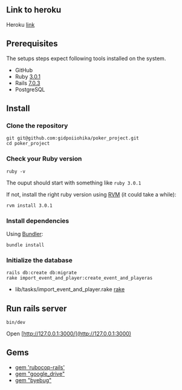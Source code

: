 ## Link to heroku
Heroku [link](https://poker-project-test.herokuapp.com/)

## Prerequisites

The setups steps expect following tools installed on the system.

- GitHub
- Ruby [3.0.1](https://github.com/gidpoiiohika/new_task_project/blob/master/Gemfile#L4)
- Rails [7.0.3](https://github.com/gidpoiiohika/new_task_project/blob/master/Gemfile#L6)
- PostgreSQL 

## Install

### Clone the repository

```shell
git git@github.com:gidpoiiohika/poker_project.git
cd poker_project
```

### Check your Ruby version

```shell
ruby -v
```

The ouput should start with something like `ruby 3.0.1`

If not, install the right ruby version using [RVM](https://rvm.io/rvm/install#installing-rvm) (it could take a while):

```shell
rvm install 3.0.1
```

### Install dependencies

Using [Bundler](https://github.com/bundler/bundler):

```shell
bundle install
```
### Initialize the database
```shell
rails db:create db:migrate
rake import_event_and_player:create_event_and_playeras
```

- lib/tasks/import_event_and_player.rake [rake](https://github.com/gidpoiiohika/poker_project/blob/master/lib/tasks/import_event_and_player.rake#L1)

## Run rails server

```shell
bin/dev
```

Open [http://127.0.0.1:3000/](http://127.0.0.1:3000)

## Gems

- [gem 'rubocop-rails'](https://github.com/rubocop/rubocop-rails)
- [gem "google_drive"](https://github.com/gimite/google-drive-ruby)
- [gem "byebug"](https://github.com/deivid-rodriguez/byebug)
